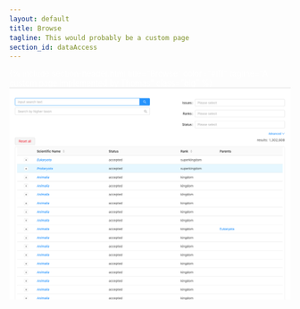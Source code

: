 ```yaml
---
layout: default
title: Browse
tagline: This would probably be a custom page
section_id: dataAccess
---
```

<div class='full parallax' style='background-image: url(/images/default-bg.jpg); color: #fff;'>
  <div class='row'>
    <div class='twelve columns'>
      {% include section-header.html title="Browse" color="#fff" tagline="A custom page implemented by Thomas" class="big" %}
    </div>
  </div>
  <div class='four spacing'></div>
</div>
<div style="border-top: 1px solid #ddd; background: whitesmoke">
  <img src="/images/placeholder_for_js_lib.png" style="display: block; margin: auto;"/>
</div>